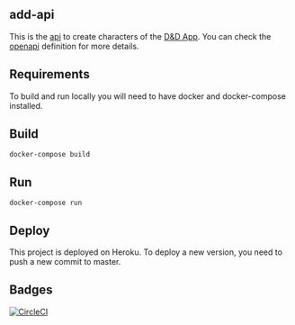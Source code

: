 ## add-api
This is the [api](https://radd-api.herokuapp.com) to create characters of the [D&D App](https://add-ui.netlify.app/).
You can check the [openapi](https://radd-api.herokuapp.com/v3/api-docs/) definition for more details. 

## Requirements
To build and run locally you will need to have docker and docker-compose installed.

## Build
```shell script
docker-compose build
```

## Run
```shell script
docker-compose run
```

## Deploy
This project is deployed on Heroku. To deploy a new version, you need to push a new commit to master.

## Badges
[![CircleCI](https://circleci.com/gh/Marcos/add-api.svg?style=svg)](https://circleci.com/gh/Marcos/add-api)
